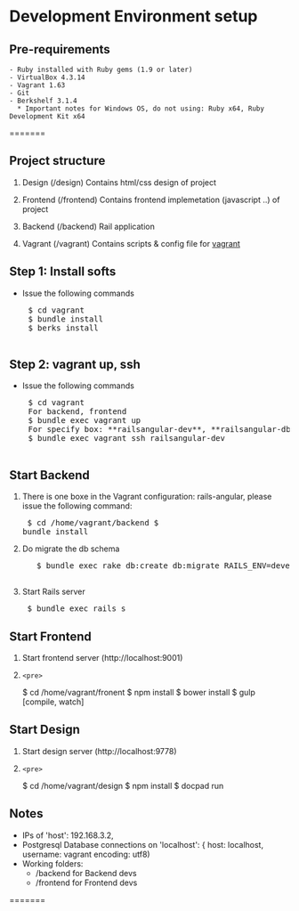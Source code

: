 # Development Environment setup

## Pre-requirements
    - Ruby installed with Ruby gems (1.9 or later)
    - VirtualBox 4.3.14
    - Vagrant 1.63
    - Git
    - Berkshelf 3.1.4
      * Important notes for Windows OS, do not using: Ruby x64, Ruby Development Kit x64

=======
## Project structure

1. Design (/design)
Contains html/css design of project

2. Frontend (/frontend)
Contains frontend implemetation (javascript ..) of project

3. Backend (/backend)
Rail application

4. Vagrant (/vagrant)
Contains scripts & config file for [vagrant](http://www.vagrantup.com/)


## Step 1: Install softs
  * Issue the following commands
  <pre>
    $ cd vagrant
    $ bundle install
    $ berks install
  </pre>


## Step 2: vagrant up, ssh
  * Issue the following commands
  <pre>
    $ cd vagrant
    For backend, frontend
    $ bundle exec vagrant up
    For specify box: **railsangular-dev**, **railsangular-db** boxes
    $ bundle exec vagrant ssh railsangular-dev
  </pre>


## Start Backend

  1. There is one boxe in the Vagrant configuration: rails-angular, please issue the following command:
    <pre>
      $ cd /home/vagrant/backend
      $ bundle install
  </pre>


  2. Do migrate the db schema
      <pre>
        $ bundle exec rake db:create db:migrate RAILS_ENV=development
      </pre>

  3. Start Rails server
    <pre>
      $ bundle exec rails s
    </pre>

## Start Frontend
1. Start frontend server (http://localhost:9001)
2.     <pre>
      $ cd /home/vagrant/fronent
      $ npm install
      $ bower install
      $ gulp [compile, watch]
  </pre>

## Start Design
1. Start design server (http://localhost:9778)
2.     <pre>
      $ cd /home/vagrant/design
      $ npm install
      $ docpad run
  </pre>


## Notes
* IPs of 'host': 192.168.3.2,
* Postgresql Database connections on 'localhost': { host: localhost, username: vagrant encoding: utf8)
* Working folders:
  * /backend for Backend devs
  * /frontend for Frontend devs

=======
